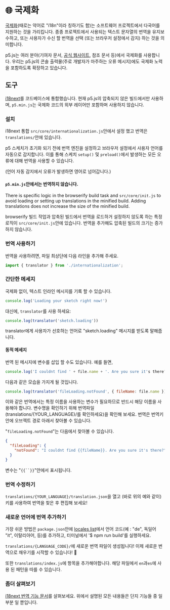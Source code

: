 # 🌐 국제화

[국제화](https://developer.mozilla.org/docs/Glossary/Internationalization_and_localization)(때로는 약어로 "i18n"이라 칭하기도 함)는 소프트웨어 프로젝트에서 다국어를 지원하는 것을 가리킵니다. 종종 프로젝트에서 사용되는 텍스트 문자열의 번역을 유지보수하고, 또는 사용자가 수신 할 번역을 선택 (또는 브라우저 설정에서 감지) 하는 것을 의미합니다.

p5.js는 여러 분야(기여자 문서, [공식 웹사이트](https://p5js.org), 참조 문서 등)에서 국제화를 사용합니다. 우리는 p5.js의 콘솔 출력물(주로 개발자가 마주하는 오류 메시지)에도 국제화 노력을 포함하도록 확장하고 있습니다.

## 도구

[i18next](https://www.i18next.com)를 코드베이스에 통합했습니다. 현재 p5.js의 압축되지 않은 빌드에서만 사용하며, `p5.min.js`는 국제화 코드의 외부 레이어만 포함하며 사용하지 않습니다.

### 설치

i18next 통합 `src/core/internationalization.js`안에서 설정 했고 번역은`translations/`안에 있습니다.

p5 스케치가 초기화 되기 전에 번역 엔진을 설정하고 브라우저 설정에서 사용자 언어를 자동으로 감지합니다. 이를 통해 스케치 `setup()` 및 `preload()`에서 발생하는 모든 오류에 대해 번역을 사용할 수 있습니다.

(언어 자동 감지에서 오류가 발생하면 영어로 넘어갑니다.)

#### `p5.min.js`안에서는 번역하지 않습니다.

There is specific logic in the browserify build task and `src/core/init.js` to avoid loading or setting up translations in the minified build. Adding translations does not increase the size of the minified build.

browserify 빌드 작업과 압축된 빌드에서 번역을 로드하거 설정하지 않도록 하는 특정 로직이 `src/core/init.js`안에 있습니다. 번역을 추가해도 압축된 빌드의 크기는 증가하지 않습니다.

### 번역 사용하기

번역을 사용하려면, 파일 최상단에 다음 라인을 추가해 주세요.

```js
import { translator } from './internationalization';
```

### 간단한 메세지

국제화 없이, 텍스트 인라인 메시지를 기록 할 수 있습니다.

```js
console.log('Loading your sketch right now!')
```

대신에, `translator`를 사용 하세요:

```js
console.log(translator('sketch.loading'))
```

translator에게 사용자가 선호하는 언어로 "sketch.loading" 메시지를 받도록 말해줍니다.

#### 동적 메세지

번역 된 메시지에 변수를 삽입 할 수도 있습니다. 예를 들면,

```js
console.log('I couldnt find ' + file.name + '. Are you sure it's there?')
```
다음과 같은 모습을 가지게 될 것입니다.

```js
console.log(translator('fileLoading.notFound', { fileName: file.name }))
```

이와 같은 번역에서는 특정 이름을 사용하는 변수가 필요하므로 반드시 해당 이름을 사용해야 합니다. 변수명을 확인하기 위해 번역파일(translations/{YOUR_LANGUAGE}/를 확인하세요)을 확인해 보세요. 번역은 번역키 안에 오브젝트 경로 아래서 찾아볼 수 있습니다.

"`fileLoading.notFound`"는 다음에서 찾아볼 수 있습니다.

```json
{
  "fileLoading": {
    "notFound": "I couldnt find {{fileName}}. Are you sure it's there?"
  }
}
```

변수는 "`{{``}}`"안에서 표시됩니다.

### 번역 수정하기

`translations/{YOUR_LANGUAGE}/translation.json`을 열고 (바로 위의 예와 같이) 키를 사용하여 번역을 찾은 후 편집해 보세요!

### 새로운 언어에 번역 추가하기

가장 쉬운 방법은 `package.json`안에 [locales list](https://github.com/processing/p5.js/blob/84bc1f92c89786f48e5d6fd1045feb649b932eea/package.json#L111-L114)에서 언어 코드(예 : "de", 독일어 "it", 이탈리아어, 등)를 추가하고, 터미널에서 '$ npm run build'를 실행하세요.

`translations/{LANGUAGE_CODE}/`에 새로운 번역 파일이 생성됩니다! 이제 새로운 번역으로 채우기를 시작할 수 있습니다! 🥖

또한 `translations/index.js`에 항목을 추가해야합니다. 해당 파일에서 `en`과`es`에 사용 된 패턴을 따를 수 있습니다.

### 좀더 살펴보기

[i18next 번역 기능 문서](https://www.i18next.com/translation-function/essentials)를 살펴보세요. 위에서 설명된 모든 내용들은 단지 기능들 중 일부분 일 뿐입니다.